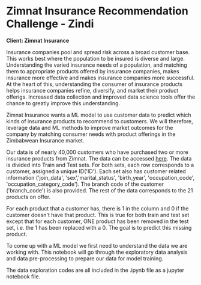 # Zimnat Insurance Recommendation Challenge - Zindi
**Client: Zimnat Insurance**

Insurance companies pool and spread risk across a broad customer base. This works best where the population to be insured is diverse and large. Understanding the varied insurance needs of a population, and matching them to appropriate products offered by insurance companies, makes insurance more effective and makes insurance companies more successful. At the heart of this, understanding the consumer of insurance products helps insurance companies refine, diversify, and market their product offerigs. Increased data collection and improved data science tools offer the chance to greatly improve this understanding.

Zimnat Insurance wants a ML model to use customer data to predict which kinds of insurance products to recommend to customers. We will therefore, leverage data and ML methods to improve market outcomes for the company by matching consumer needs with product offerings in the Zimbabwean Insurance market.

Our data is of nearly 40,000 customers who have purchased two or more insurance products from Zimnat. The data can be accessed [here](https://zindi.africa/competitions/zimnat-insurance-recommendation-challenge/data). The data is divided into Train and Test sets. For both sets, each row corresponds to a customer, assigned a unique ID('ID'). Each set also has customer related information ('join_data', 'sex','marital_status', 'birth_year', 'occupation_code', 'occupation_category_code'). The branch code of the customer ('branch_code') is also provided. The rest of the data corresponds to the 21 products on offer.

For each product that a customer has, there is 1 in the column and 0 if the customer doesn't have that product. This is true for both train and test set except that for each customer, ONE product has been removed in the test set, i.e. the 1 has been replaced with a 0. The goal is to predict this missing product.

To come up with a ML model we first need to understand the data we are working with. This notebook will go through the exploratory data analysis and data pre-processing to prepare our data for model training.

The data exploration codes are all included in the .ipynb file as a jupyter notebook file.